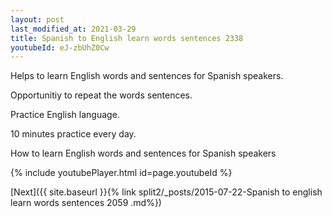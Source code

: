 ```yaml
---
layout: post
last_modified_at: 2021-03-29
title: Spanish to English learn words sentences 2338 
youtubeId: eJ-zbUhZ0Cw
---
```

 
 
Helps to learn English words and sentences for Spanish speakers.

Opportunitiy to repeat the words sentences. 

Practice English language. 
 
10 minutes practice every day. 
 
How to learn English words and sentences for Spanish speakers 
 
{% include youtubePlayer.html id=page.youtubeId %}
 
 
[Next]({{ site.baseurl }}{% link  split2/_posts/2015-07-22-Spanish to english learn words sentences 2059 .md%})
 
